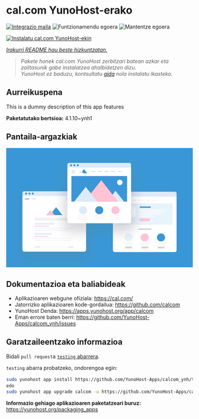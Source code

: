 <!--
Ohart ongi: README hau automatikoki sortu da <https://github.com/YunoHost/apps/tree/master/tools/readme_generator>ri esker
EZ editatu eskuz.
-->

# cal.com YunoHost-erako

[![Integrazio maila](https://dash.yunohost.org/integration/calcom.svg)](https://dash.yunohost.org/appci/app/calcom) ![Funtzionamendu egoera](https://ci-apps.yunohost.org/ci/badges/calcom.status.svg) ![Mantentze egoera](https://ci-apps.yunohost.org/ci/badges/calcom.maintain.svg)

[![Instalatu cal.com YunoHost-ekin](https://install-app.yunohost.org/install-with-yunohost.svg)](https://install-app.yunohost.org/?app=calcom)

*[Irakurri README hau beste hizkuntzatan.](./ALL_README.md)*

> *Pakete honek cal.com YunoHost zerbitzari batean azkar eta zailtasunik gabe instalatzea ahalbidetzen dizu.*  
> *YunoHost ez baduzu, kontsultatu [gida](https://yunohost.org/install) nola instalatu ikasteko.*

## Aurreikuspena

This is a dummy description of this app features


**Paketatutako bertsioa:** 4.1.10~ynh1

## Pantaila-argazkiak

![cal.com(r)en pantaila-argazkia](./doc/screenshots/example.jpg)

## Dokumentazioa eta baliabideak

- Aplikazioaren webgune ofiziala: <https://cal.com/>
- Jatorrizko aplikazioaren kode-gordailua: <https://github.com/calcom>
- YunoHost Denda: <https://apps.yunohost.org/app/calcom>
- Eman errore baten berri: <https://github.com/YunoHost-Apps/calcom_ynh/issues>

## Garatzaileentzako informazioa

Bidali `pull request`a [`testing` abarrera](https://github.com/YunoHost-Apps/calcom_ynh/tree/testing).

`testing` abarra probatzeko, ondorengoa egin:

```bash
sudo yunohost app install https://github.com/YunoHost-Apps/calcom_ynh/tree/testing --debug
edo
sudo yunohost app upgrade calcom -u https://github.com/YunoHost-Apps/calcom_ynh/tree/testing --debug
```

**Informazio gehiago aplikazioaren paketatzeari buruz:** <https://yunohost.org/packaging_apps>
